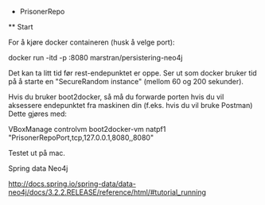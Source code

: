 * PrisonerRepo

** Start

For å kjøre docker containeren (husk å velge port):

docker run -itd -p <din port>:8080 marstran/persistering-neo4j

Det kan ta litt tid før rest-endepunktet er oppe. Ser ut som docker bruker tid på å starte en "SecureRandom instance" (mellom 60 og 200 sekunder).

Hvis du bruker boot2docker, så må du forwarde porten hvis du vil aksessere endepunktet fra maskinen din (f.eks. hvis du vil bruke Postman) Dette gjøres med:

VBoxManage controlvm boot2docker-vm natpf1 "PrisonerRepoPort,tcp,127.0.0.1,8080,,8080"

Testet ut på mac.


Spring data Neo4j

http://docs.spring.io/spring-data/data-neo4j/docs/3.2.2.RELEASE/reference/html/#tutorial_running